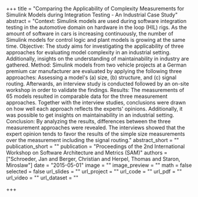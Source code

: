 +++
title = "Comparing the Applicability of Complexity Measurements for Simulink Models during Integration Testing - An Industrial Case Study"
abstract = "Context: Simulink models are used during software integration testing in the automotive domain on hardware in the loop (HIL) rigs. As the amount of software in cars is increasing continuously, the number of Simulink models for control logic and plant models is growing at the same time. Objective: The study aims for investigating the applicability of three approaches for evaluating model complexity in an industrial setting. Additionally, insights on the understanding of maintainability in industry are gathered. Method: Simulink models from two vehicle projects at a German premium car manufacturer are evaluated by applying the following three approaches: Assessing a model's (a) size, (b) structure, and (c) signal routing. Afterwards, an interview study is conducted followed by an on-site workshop in order to validate the findings. Results: The measurements of 65 models resulted in comparable data for the three measurement approaches. Together with the interview studies, conclusions were drawn on how well each approach reflects the experts' opinions. Additionally, it was possible to get insights on maintainability in an industrial setting. Conclusion: By analyzing the results, differences between the three measurement approaches were revealed. The interviews showed that the expert opinion tends to favor the results of the simple size measurements over the measurement including the signal routing."
abstract_short = ""
publication_short = ""
publication = "Proceedings of the 2nd International Workshop on Software Architecture and Metrics (SAM)"
authors = ["Schroeder, Jan and Berger, Christian and Herpel, Thomas and Staron, Miroslaw"]
date = "2015-05-01"
image = ""
image_preview = ""
math = false
selected = false
url_slides = ""
url_project = ""
url_code = ""
url_pdf = ""
url_video = ""
url_dataset = ""

+++
